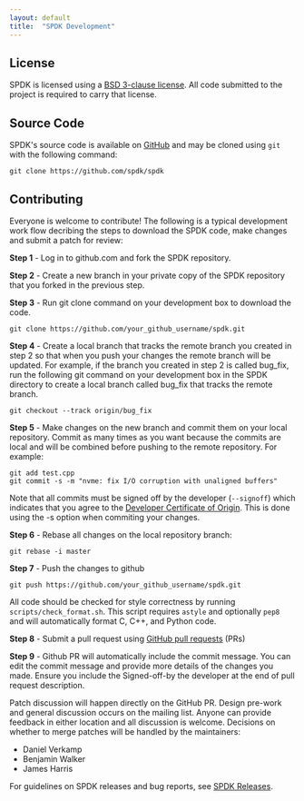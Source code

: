 ```yaml
---
layout: default
title:  "SPDK Development"
---
```


License
--------

SPDK is licensed using a [BSD 3-clause license](https://opensource.org/licenses/BSD-3-Clause). All code submitted to the project is required to carry that license.

Source Code
-----------

SPDK's source code is available on [GitHub](https://github.com/spdk/spdk) and may be cloned using `git` with the following command:

~~~{.sh}
git clone https://github.com/spdk/spdk
~~~

Contributing
------------

Everyone is welcome to contribute!
The following is a typical development work flow decribing the steps to download the SPDK code, make changes and submit a patch for review:

**Step 1** - Log in to github.com and fork the SPDK repository.

**Step 2** - Create a new branch in your private copy of the SPDK repository that you forked in the previous step.

**Step 3** - Run git clone command on your development box to download the code.

  ~~~{.sh}
  git clone https://github.com/your_github_username/spdk.git
  ~~~

**Step 4** - Create a local branch that tracks the remote branch you created in step 2 so that when you push your changes the remote branch will be updated. For example, if the branch you created in step 2 is called bug_fix, run the following git command on your development box in the SPDK directory to create a local branch called bug_fix that tracks the remote branch.

  ~~~{.sh}
  git checkout --track origin/bug_fix
  ~~~

**Step 5** - Make changes on the new branch and commit them on your local repository. Commit as many times as you want because the commits are local and will be combined before pushing to the remote repository. For example:

  ~~~{.sh}
  git add test.cpp
  git commit -s -m "nvme: fix I/O corruption with unaligned buffers"
  ~~~

  Note that all commits must be signed off by the developer (`--signoff`) which indicates that you agree to the [Developer Certificate of  Origin](http://developercertificate.org/). This is done using the -s option when commiting your changes.
  
**Step 6** - Rebase all changes on the local repository branch:

  ~~~{.sh}
  git rebase -i master
  ~~~

**Step 7** - Push the changes to github

  ~~~{.sh}
  git push https://github.com/your_github_username/spdk.git
  ~~~

  All code should be checked for style correctness by running `scripts/check_format.sh`. This script requires `astyle` and optionally `pep8` and will automatically format C, C++, and Python code.

**Step 8** - Submit a pull request using [GitHub pull requests](http://github.com/spdk/spdk/pulls) (PRs)

**Step 9** - Github PR will automatically include the commit message. You can edit the commit message and provide more details of the changes you made. Ensure you include the Signed-off-by the developer at the end of pull request description.  

Patch discussion will happen directly on the GitHub PR. Design pre-work and general discussion occurs on the mailing list. Anyone can provide feedback in either location and all discussion is welcome. Decisions on whether to merge patches will be handled by the maintainers:

* Daniel Verkamp
* Benjamin Walker
* James Harris

For guidelines on SPDK releases and bug reports, see [SPDK Releases](http://www.spdk.io/releases).
